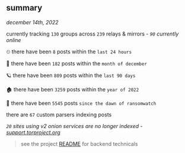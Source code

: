 
## summary
_december 14th, 2022_

currently tracking `130` groups across `239` relays & mirrors - _`90` currently online_

⏲ there have been `8` posts within the `last 24 hours`

🦈 there have been `182` posts within the `month of december`

🪐 there have been `809` posts within the `last 90 days`

🏚 there have been `3259` posts within the `year of 2022`

🦕 there have been `5545` posts `since the dawn of ransomwatch`

there are `67` custom parsers indexing posts

_`20` sites using v2 onion services are no longer indexed - [support.torproject.org](https://support.torproject.org/onionservices/v2-deprecation/)_

> see the project [README](https://github.com/joshhighet/ransomwatch#ransomwatch--) for backend technicals
